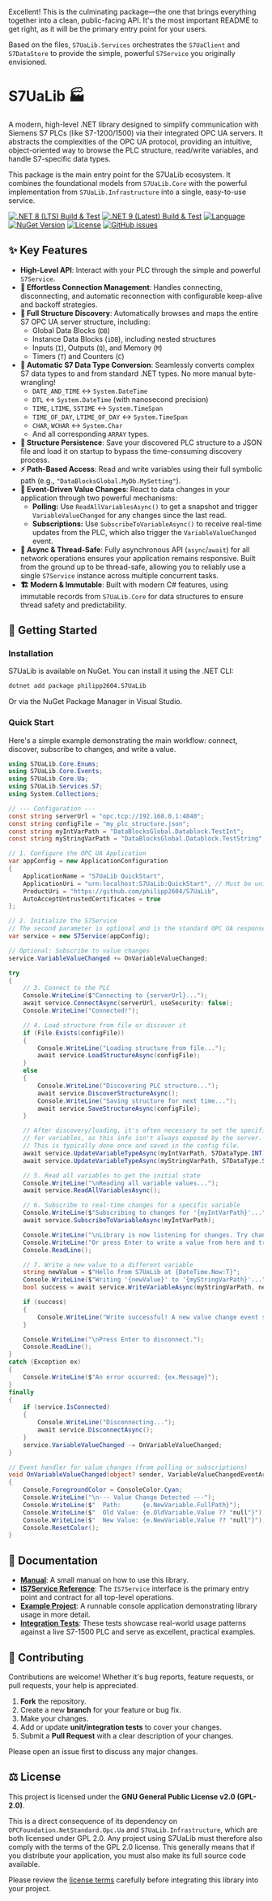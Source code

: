 ﻿Excellent! This is the culminating package—the one that brings everything together into a clean, public-facing API. It's the most important README to get right, as it will be the primary entry point for your users.

Based on the files, `S7UaLib.Services` orchestrates the `S7UaClient` and `S7DataStore` to provide the simple, powerful `S7Service` you originally envisioned.
# S7UaLib 🏭
A modern, high-level .NET library designed to simplify communication with Siemens S7 PLCs (like S7-1200/1500) via their integrated OPC UA servers. It abstracts the complexities of the OPC UA protocol, providing an intuitive, object-oriented way to browse the PLC structure, read/write variables, and handle S7-specific data types.

This package is the main entry point for the S7UaLib ecosystem. It combines the foundational models from `S7UaLib.Core` with the powerful implementation from `S7UaLib.Infrastructure` into a single, easy-to-use service.

[![.NET 8 (LTS) Build & Test](https://github.com/philipp2604/S7UaLib/actions/workflows/dotnet-8-build-and-test.yml/badge.svg)](https://github.com/philipp2604/S7UaLib/actions/workflows/dotnet-8-build-and-test.yml)
[![.NET 9 (Latest) Build & Test](https://github.com/philipp2604/S7UaLib/actions/workflows/dotnet-9-build-and-test.yml/badge.svg)](https://github.com/philipp2604/S7UaLib/actions/workflows/dotnet-9-build-and-test.yml)
[![Language](https://img.shields.io/badge/language-C%23-blue.svg)](https://docs.microsoft.com/en-us/dotnet/csharp/)
[![NuGet Version](https://img.shields.io/nuget/v/philipp2604.S7UaLib.svg?style=flat-square&logo=nuget)](https://www.nuget.org/packages/philipp2604.S7UaLib/)
[![License](https://img.shields.io/badge/License-GPL_v2-blue.svg)](https://www.gnu.org/licenses/old-licenses/gpl-2.0.en.html)
[![GitHub issues](https://img.shields.io/github/issues/philipp2604/S7UaLib)](https://github.com/philipp2604/S7UaLib/issues)

## ✨ Key Features

-   **High-Level API**: Interact with your PLC through the simple and powerful `S7Service`.
-   **🔌 Effortless Connection Management**: Handles connecting, disconnecting, and automatic reconnection with configurable keep-alive and backoff strategies.
-   **🌳 Full Structure Discovery**: Automatically browses and maps the entire S7 OPC UA server structure, including:
    -   Global Data Blocks (`DB`)
    -   Instance Data Blocks (`iDB`), including nested structures
    -   Inputs (`I`), Outputs (`Q`), and Memory (`M`)
    -   Timers (`T`) and Counters (`C`)
-   **🔄 Automatic S7 Data Type Conversion**: Seamlessly converts complex S7 data types to and from standard .NET types. No more manual byte-wrangling!
    -   `DATE_AND_TIME` ↔ `System.DateTime`
    -   `DTL` ↔ `System.DateTime` (with nanosecond precision)
    -   `TIME`, `LTIME`, `S5TIME` ↔ `System.TimeSpan`
    -   `TIME_OF_DAY`, `LTIME_OF_DAY` ↔ `System.TimeSpan`
    -   `CHAR`, `WCHAR` ↔ `System.Char`
    -   And all corresponding `ARRAY` types.
-   **💾 Structure Persistence**: Save your discovered PLC structure to a JSON file and load it on startup to bypass the time-consuming discovery process.
-   **⚡️ Path-Based Access**: Read and write variables using their full symbolic path (e.g., `"DataBlocksGlobal.MyDb.MySetting"`).
-   **🔔 Event-Driven Value Changes**: React to data changes in your application through two powerful mechanisms:
    -   **Polling:** Use `ReadAllVariablesAsync()` to get a snapshot and trigger `VariableValueChanged` for any changes since the last read.
    -   **Subscriptions:** Use `SubscribeToVariableAsync()` to receive real-time updates from the PLC, which also trigger the `VariableValueChanged` event.
-   **🚀 Async & Thread-Safe**: Fully asynchronous API (`async`/`await`) for all network operations ensures your application remains responsive. Built from the ground up to be thread-safe, allowing you to reliably use a single `S7Service` instance across multiple concurrent tasks.
-   **🏗️ Modern & Immutable**: Built with modern C# features, using immutable records from `S7UaLib.Core` for data structures to ensure thread safety and predictability.

## 🚀 Getting Started

### Installation

S7UaLib is available on NuGet. You can install it using the .NET CLI:

```bash
dotnet add package philipp2604.S7UaLib
```

Or via the NuGet Package Manager in Visual Studio.

### Quick Start

Here's a simple example demonstrating the main workflow: connect, discover, subscribe to changes, and write a value.

```csharp
using S7UaLib.Core.Enums;
using S7UaLib.Core.Events;
using S7UaLib.Core.Ua;
using S7UaLib.Services.S7;
using System.Collections;

// --- Configuration ---
const string serverUrl = "opc.tcp://192.168.0.1:4840";
const string configFile = "my_plc_structure.json";
const string myIntVarPath = "DataBlocksGlobal.Datablock.TestInt";
const string myStringVarPath = "DataBlocksGlobal.Datablock.TestString";

// 1. Configure the OPC UA Application
var appConfig = new ApplicationConfiguration
{
    ApplicationName = "S7UaLib QuickStart",
    ApplicationUri = "urn:localhost:S7UaLib:QuickStart", // Must be unique
    ProductUri = "https://github.com/philipp2604/S7UaLib",
    AutoAcceptUntrustedCertificates = true
};

// 2. Initialize the S7Service
// The second parameter is optional and is the standard OPC UA response validation action.
var service = new S7Service(appConfig);

// Optional: Subscribe to value changes
service.VariableValueChanged += OnVariableValueChanged;

try
{
    // 3. Connect to the PLC
    Console.WriteLine($"Connecting to {serverUrl}...");
    await service.ConnectAsync(serverUrl, useSecurity: false);
    Console.WriteLine("Connected!");

    // 4. Load structure from file or discover it
    if (File.Exists(configFile))
    {
        Console.WriteLine("Loading structure from file...");
        await service.LoadStructureAsync(configFile);
    }
    else
    {
        Console.WriteLine("Discovering PLC structure...");
        await service.DiscoverStructureAsync();
        Console.WriteLine("Saving structure for next time...");
        await service.SaveStructureAsync(configFile);
    }

    // After discovery/loading, it's often necessary to set the specific S7 data types
    // for variables, as this info isn't always exposed by the server.
    // This is typically done once and saved in the config file.
    await service.UpdateVariableTypeAsync(myIntVarPath, S7DataType.INT);
    await service.UpdateVariableTypeAsync(myStringVarPath, S7DataType.STRING);

    // 5. Read all variables to get the initial state
    Console.WriteLine("\nReading all variable values...");
    await service.ReadAllVariablesAsync();

    // 6. Subscribe to real-time changes for a specific variable
    Console.WriteLine($"Subscribing to changes for '{myIntVarPath}'...");
    await service.SubscribeToVariableAsync(myIntVarPath);

    Console.WriteLine("\nLibrary is now listening for changes. Try changing the value in the PLC.");
    Console.WriteLine("Or press Enter to write a value from here and trigger a change...");
    Console.ReadLine();

    // 7. Write a new value to a different variable
    string newValue = $"Hello from S7UaLib at {DateTime.Now:T}";
    Console.WriteLine($"Writing '{newValue}' to '{myStringVarPath}'...");
    bool success = await service.WriteVariableAsync(myStringVarPath, newValue);

    if (success)
    {
        Console.WriteLine("Write successful! A new value change event should have been triggered if subscribed.");
    }

    Console.WriteLine("\nPress Enter to disconnect.");
    Console.ReadLine();
}
catch (Exception ex)
{
    Console.WriteLine($"An error occurred: {ex.Message}");
}
finally
{
    if (service.IsConnected)
    {
        Console.WriteLine("Disconnecting...");
        await service.DisconnectAsync();
    }
    service.VariableValueChanged -= OnVariableValueChanged;
}

// Event handler for value changes (from polling or subscriptions)
void OnVariableValueChanged(object? sender, VariableValueChangedEventArgs e)
{
    Console.ForegroundColor = ConsoleColor.Cyan;
    Console.WriteLine("\n--- Value Change Detected ---");
    Console.WriteLine($"  Path:      {e.NewVariable.FullPath}");
    Console.WriteLine($"  Old Value: {e.OldVariable.Value ?? "null"}");
    Console.WriteLine($"  New Value: {e.NewVariable.Value ?? "null"}");
    Console.ResetColor();
}
```

## 📖 Documentation

-   **[Manual](./MANUAL.md)**: A small manual on how to use this library.
-   **[IS7Service Reference](./S7UaLib.Services/S7/IS7Service.cs)**: The `IS7Service` interface is the primary entry point and contract for all top-level operations.
-   **[Example Project](./S7UaLib.Example/Program.cs)**: A runnable console application demonstrating library usage in more detail.
-   **[Integration Tests](./S7UaLib.IntegrationTests/Services/S7ServiceIntegrationTests.cs)**: These tests showcase real-world usage patterns against a live S7-1500 PLC and serve as excellent, practical examples.

## 🤝 Contributing

Contributions are welcome! Whether it's bug reports, feature requests, or pull requests, your help is appreciated.

1.  **Fork** the repository.
2.  Create a new **branch** for your feature or bug fix.
3.  Make your changes.
4.  Add or update **unit/integration tests** to cover your changes.
5.  Submit a **Pull Request** with a clear description of your changes.

Please open an issue first to discuss any major changes.

## ⚖️ License

This project is licensed under the **GNU General Public License v2.0 (GPL-2.0)**.

This is a direct consequence of its dependency on `OPCFoundation.NetStandard.Opc.Ua` and `S7UaLib.Infrastructure`, which are both licensed under GPL 2.0. Any project using S7UaLib must therefore also comply with the terms of the GPL 2.0 license. This generally means that if you distribute your application, you must also make its full source code available.

Please review the [license terms](https://www.gnu.org/licenses/old-licenses/gpl-2.0.en.html) carefully before integrating this library into your project.